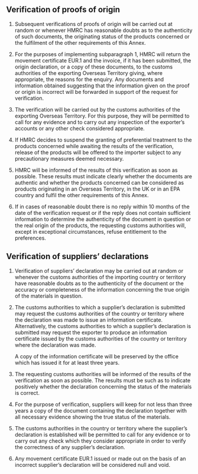 ## Verification of proofs of origin 

1. Subsequent verifications of proofs of origin will be carried out at random or whenever HMRC has reasonable doubts as to the authenticity of such documents, the originating status of the products concerned or the fulfilment of the other requirements of this Annex.

2. For the purposes of implementing subparagraph 1, HMRC will return the movement certificate EUR.1 and the invoice, if it has been submitted, the origin declaration, or a copy of these documents, to the customs authorities of the exporting Overseas Territory giving, where appropriate, the reasons for the enquiry. Any documents and information obtained suggesting that the information given on the proof or origin is incorrect will be forwarded in support of the request for verification.

3. The verification will be carried out by the customs authorities of the exporting Overseas Territory. For this purpose, they will be permitted to call for any evidence and to carry out any inspection of the exporter’s accounts or any other check considered appropriate.

4. If HMRC decides to suspend the granting of preferential treatment to the products concerned while awaiting the results of the verification, release of the products will be offered to the importer subject to any precautionary measures deemed necessary.

5. HMRC will be informed of the results of this verification as soon as possible. These results must indicate clearly whether the documents are authentic and whether the products concerned can be considered as products originating in an Overseas Territory, in the UK or in an EPA country and fulfil the other requirements of this Annex.

6. If in cases of reasonable doubt there is no reply within 10 months of the date of the verification request or if the reply does not contain sufficient information to determine the authenticity of the document in question or the real origin of the products, the requesting customs authorities will, except in exceptional circumstances, refuse entitlement to the preferences.

## Verification of suppliers’ declarations

1. Verification of suppliers’ declaration may be carried out at random or whenever the customs authorities of the importing country or territory have reasonable doubts as to the authenticity of the document or the accuracy or completeness of the information concerning the true origin of the materials in question.

2. The customs authorities to which a supplier’s declaration is submitted may request the customs authorities of the country or territory where the declaration was made to issue an information certificate. Alternatively, the customs authorities to which a supplier’s declaration is submitted may request the exporter to produce an information certificate issued by the customs authorities of the country or territory where the declaration was made.

    A copy of the information certificate will be preserved by the office which has issued it for at least three years.

3. The requesting customs authorities will be informed of the results of the verification as soon as possible. The results must be such as to indicate positively whether the declaration concerning the status of the materials is correct.

4. For the purpose of verification, suppliers will keep for not less than three years a copy of the document containing the declaration together with all necessary evidence showing the true status of the materials.

5. The customs authorities in the country or territory where the supplier’s declaration is established will be permitted to call for any evidence or to carry out any check which they consider appropriate in order to verify the correctness of any supplier’s declaration.

6. Any movement certificate EUR.1 issued or made out on the basis of an incorrect supplier’s declaration will be considered null and void.
